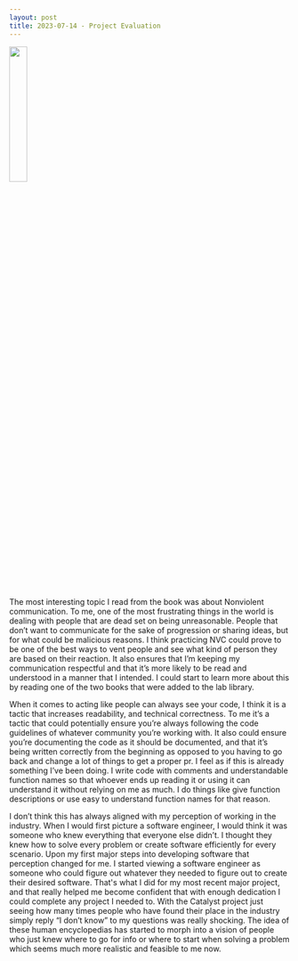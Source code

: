 ```yaml
---
layout: post
title: 2023-07-14 - Project Evaluation
---
```


<img src="https://howtoopensource.dev/images/HowToOpenSource_FinalCover.jpg" width=25%/>

The most interesting topic I read from the book was about Nonviolent communication. To me, one of the most frustrating things in the world is dealing with people that are dead set on being unreasonable. People that don’t want to communicate for the sake of progression or sharing ideas, but for what could be malicious reasons. I think practicing NVC could prove to be one of the best ways to vent people and see what kind of person they are based on their reaction. It also ensures that I’m keeping my communication respectful and that it’s more likely to be read and understood in a manner that I intended. I could start to learn more about this by reading one of the two books that were added to the lab library. 

When it comes to acting like people can always see your code, I think it is a tactic that increases readability, and technical correctness. To me it’s a tactic that could potentially ensure you’re always following the code guidelines of whatever community you’re working with. It also could ensure you’re documenting the code as it should be documented, and that it’s being written correctly from the beginning as opposed to you having to go back and change a lot of things to get a proper pr. I feel as if this is already something I’ve been doing. I write code with comments and understandable function names so that whoever ends up reading it or using it can understand it without relying on me as much. I do things like give function descriptions or use easy to understand function names for that reason.

I don’t think this has always aligned with my perception of working in the industry. When I would first picture a software engineer, I would think it was someone who knew everything that everyone else didn’t. I thought they knew how to solve every problem or create software efficiently for every scenario. Upon my first major steps into developing software that perception changed for me. I started viewing a software engineer as someone who could figure out whatever they needed to figure out to create their desired software. That's what I did for my most recent major project, and that really helped me become confident that with enough dedication I could complete any project I needed to. With the Catalyst project just seeing how many times people who have found their place in the industry simply reply “I don’t know” to my questions was really shocking. The idea of these human encyclopedias has started to morph into a vision of people who just knew where to go for info or where to start when solving a problem which seems much more realistic and feasible to me now.

